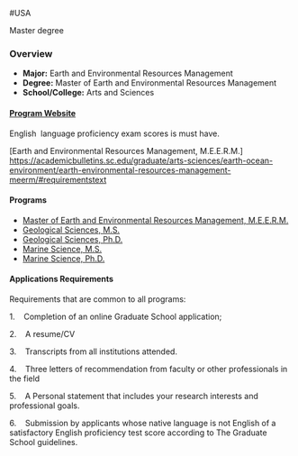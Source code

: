 
#USA

Master degree
### Overview

- **Major:** Earth and Environmental Resources Management
- **Degree:** Master of Earth and Environmental Resources Management
- **School/College:** Arts and Sciences
#### [Program Website](https://www.sc.edu/study/colleges_schools/artsandsciences/earth_ocean_and_environment/study/graduate/earth_environment_resource_management/index.php)


English  language proficiency exam scores is must have.

[Earth and Environmental Resources Management, M.E.E.R.M.] https://academicbulletins.sc.edu/graduate/arts-sciences/earth-ocean-environment/earth-environmental-resources-management-meerm/#requirementstext

#### Programs

- [Master of Earth and Environmental Resources Management, M.E.E.R.M.](https://academicbulletins.sc.edu/graduate/arts-sciences/earth-ocean-environment/earth-environmental-resources-management-meerm/)
- [Geological Sciences, M.S.](https://academicbulletins.sc.edu/graduate/arts-sciences/earth-ocean-environment/geological-sciences-ms/)
- [Geological Sciences, Ph.D.](https://academicbulletins.sc.edu/graduate/arts-sciences/earth-ocean-environment/geological-sciences-phd/)
- [Marine Science, M.S.](https://academicbulletins.sc.edu/graduate/arts-sciences/earth-ocean-environment/marine-science-ms/)
- [Marine Science, Ph.D.](https://academicbulletins.sc.edu/graduate/arts-sciences/earth-ocean-environment/marine-science-phd/)

#### Applications Requirements

Requirements that are common to all programs:

1.    Completion of an online Graduate School application;

2.    A resume/CV

3.    Transcripts from all institutions attended.

4.    Three letters of recommendation from faculty or other professionals in the field

5.    A Personal statement that includes your research interests and professional goals.

6.    Submission by applicants whose native language is not English of a satisfactory English proficiency test score according to The Graduate School guidelines.


